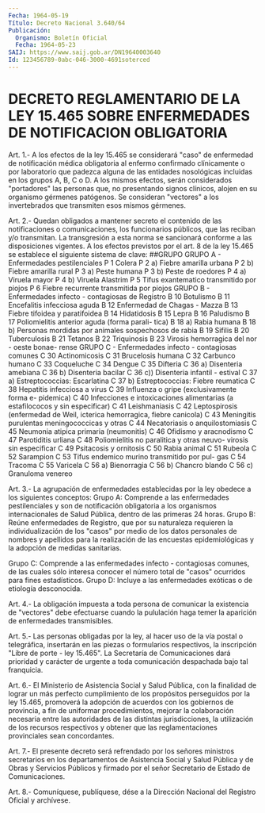 ```yaml
---
Fecha: 1964-05-19
Título: Decreto Nacional 3.640/64
Publicación:
  Organismo: Boletín Oficial
  Fecha: 1964-05-23
SAIJ: https://www.saij.gob.ar/DN19640003640
Id: 123456789-0abc-046-3000-4691soterced
---
```

# DECRETO REGLAMENTARIO DE LA LEY 15.465 SOBRE ENFERMEDADES DE NOTIFICACION OBLIGATORIA

<a id="1"></a>
Art.  1.- A los efectos de la ley 15.465 se considerará "caso" de  enfermedad   de  notificación  médica  obligatoria  al  enfermo confirmado clínicamente  o  por  laboratorio  que padezca alguna de las entidades nosológicas incluidas en los grupos  A,  B,  C  o  D. A  los mismos efectos, serán considerados "portadores" las personas que,  no  presentando  signos  clínicos,  alojen  en  su  organismo gérmenes  patógenos.  Se  consideran "vectores" a los invertebrados que transmiten esos mismos gérmenes.

<a id="2"></a>
Art.  2.-  Quedan obligados a mantener secreto el contenido de las notificaciones  o  comunicaciones,  los  funcionarios públicos, que las reciban y/o transmitan. La transgresión  a  esta  norma  se sancionará conforme a las disposiciones vigentes.  A  los  efectos  previstos  por  el  art.  8  de  la  ley 15.465 se establece el siguiente sistema de clave: ##GRUPO GRUPO A - Enfermedades pestilenciales P   1            Colera P   2 a)         Fiebre amarilla urbana P   2 b)         Fiebre amarilla rural P   3 a)         Peste humana P   3 b)         Peste de roedores P   4 a)         Viruela mayor P   4 b)         Viruela Alastrim P   5            Tifus exantematico transmitido por piojos P   6            Fiebre recurrente transmitida por piojos GRUPO B - Enfermedades infecto - contagiosas de Registro B   10           Botulismo B   11           Encefalitis infecciosa aguda B   12           Enfermedad de Chagas - Mazza B   13           Fiebre tifoidea y paratifoidea B   14           Hidatidosis B   15           Lepra B   16           Paludismo B   17           Poliomielitis anterior aguda (forma parali-                 tica) B   18 a)        Rabia humana B   18 b)        Personas mordidas por animales sospechosos                 de rabia B   19           Sifilis B   20           Tuberculosis B   21           Tetanos B   22           Triquinosis B   23           Virosis hemorragica del nor - oeste bonae-                 rense GRUPO C - Enfermedades infecto - contagiosas comunes C   30           Actinomicosis C   31           Brucelosis humana C   32           Carbunco humano C   33           Coqueluche C   34           Dengue C   35           Difteria C   36 a)        Disenteria amebiana C   36 b)        Disenteria bacilar C   36 c))       Disenteria infantil - estival C   37 a)        Estreptococcias: Escarlatina C   37 b)        Estreptococcias: Fiebre reumatica C   38           Hepatitis infecciosa a virus C   39           Influenza o gripe (exclusivamente forma e-                 pidemica) C   40           Infecciones e intoxicaciones alimentarias                 (a estafilococos y sin especificar) C   41           Leishmaniasis C   42           Leptospirosis (enfermedad de Weil, icterica                 hemorragica, fiebre canicola) C   43           Meningitis purulentas meningococcicas y                 otras C   44           Necatoriasis o anquilostomiasis C   45           Neumonia atipica primaria (neumonitis) C   46           Ofidismo y aracnodismo C   47           Parotiditis urliana C   48           Poliomielitis no paralitica y otras neuvo-                 virosis sin especificar C   49           Psitacosis y ornitosis C   50           Rabia animal C   51           Rubeola C   52           Sarampion C   53           Tifus endemico murino transmitido por pul-                 gas C   54           Tracoma C   55           Varicela C   56 a)        Bienorragia C   56 b)        Chancro blando C   56 c)        Granuloma venereo

<a id="3"></a>
Art. 3.- La agrupación de enfermedades establecidas por la ley obedece a los siguientes conceptos:  Grupo  A:  Comprende  a  las  enfermedades  pestilenciales y son de notificación obligatoria a los organismos internacionales  de Salud Pública, dentro de las primeras 24 horas.  Grupo  B:  Reúne  enfermedades  de  Registro, que por su naturaleza requieren la individualización de los  "casos"  por  medio  de  los datos  personales de nombres y apellidos para la realización de las encuestas  epidemiológicas  y  la  adopción  de medidas sanitarias.

Grupo  C:  Comprende  a  las  enfermedades  infecto  -  contagiosas comunes, de las cuales sólo interesa conocer  el  número  total  de "casos" ocurridos para fines estadísticos.  Grupo  D:  Incluye  a  las  enfermedades  exóticas  o  de etiología desconocida.

<a id="4"></a>
Art. 4.- La obligación impuesta a toda persona de comunicar la existencia  de "vectores" debe efectuarse cuando la pululación haga temer la aparición de enfermedades transmisibles.

<a id="5"></a>
Art. 5.- Las personas obligadas por la ley, al hacer uso de la vía postal  o  telegráfica,  insertarán en las piezas o formularios respectivos, la inscripción "Libre  de  porte  -  ley  15.465".  La Secretaría  de  Comunicaciones dará prioridad y carácter de urgente a toda comunicación despachada bajo tal franquicia.

<a id="6"></a>
Art.  6.-  El Ministerio de Asistencia Social y Salud Pública, con la finalidad  de  lograr  un  más  perfecto cumplimiento de los propósitos perseguidos por la ley 15.465,  promoverá la adopción de acuerdos  con  los  gobiernos  de  provincia,  a fin  de  uniformar procedimientos,  mejorar  la  colaboración  necesaria    entre  las autoridades de las distintas jurisdicciones, la utilización  de los recursos respectivos y obtener que las reglamentaciones provinciales sean concordantes.

<a id="7"></a>
Art.  7.-  El presente decreto será refrendado por los señores ministros secretarios  en  los departamentos de Asistencia Social y Salud Pública y de Obras y Servicios  Públicos  y  firmado  por  el señor Secretario de Estado de Comunicaciones.

<a id="8"></a>
Art. 8.- Comuníquese, publíquese, dése a la Dirección Nacional del Registro Oficial y archívese.